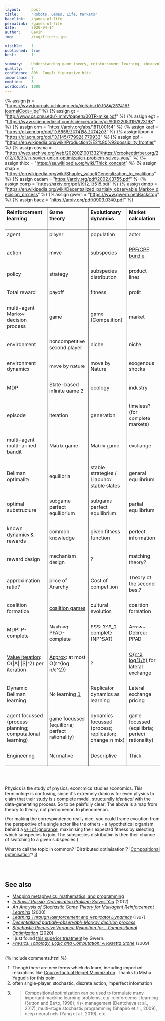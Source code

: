 ```yaml
---
layout: 	post
title: 		"Robots, Games, Life, Markets"
baselink:	/games-of-life
permalink:	/games-of-life
date:		2020-04-14
author:		Gavin   
img:		/img/fitness.jpg

visible:	1
published:	true
best: 		1

summary: 	Understanding game theory, reinforcement learning, <br>evolutionary dynamics, & economic calculation, with each other.
quality:    7
confidence:	80%. Couple figurative bits.
importance:	7
emotion:	3
wordcount:	1000
---
```


{%	assign jh = "https://www.journals.uchicago.edu/doi/abs/10.1086/257416?journalCode=jpe"	%}
{%	assign gt = "http://www.cs.cmu.edu/~mmv/papers/00TR-mike.pdf" 	%}
{%	assign egt = "https://www.sciencedirect.com/science/article/pii/S002205319792319X" 	%}
{%	assign crm = "https://arxiv.org/abs/1811.00164"	%}
{%	assign kael = "https://dl.acm.org/doi/10.5555/2074158.2074203"	%}
{%	assign lipton = "https://dl.acm.org/doi/10.1145/779928.779933"	%}
{%	assign ppf = "https://en.wikipedia.org/wiki/Production%E2%80%93possibility_frontier"		%}
{%	assign cosma = "https://web.archive.org/web/20200210013321/https://crookedtimber.org/2012/05/30/in-soviet-union-optimization-problem-solves-you/"	%}
{%	assign thicc = "https://en.wikipedia.org/wiki/Thick_concept"		%}
{%	assign shap = "https://en.wikipedia.org/wiki/Shapley_value#Generalization_to_coalitions"		%}
{%	assign cadam = "https://arxiv.org/pdf/2002.03755.pdf"		%}
{%	assign comp = "https://arxiv.org/pdf/1912.13515.pdf"		%}
{%	assign dmdp = "https://en.wikipedia.org/wiki/Decentralized_partially_observable_Markov_decision_process"	%}
{%	assign gwern = "https://www.gwern.net/Backstop"		%}
{%	assign baez = "https://arxiv.org/pdf/0903.0340.pdf"		%}


<style type="text/css">
	.tg {
		border-collapse:collapse;
		border-spacing: 50px 0;
	}
	td, th {
  		padding: 6px;
  		padding-bottom: 24px;
	}
	th {
		border-bottom: 1px solid; 

		text-align: left;
	}
	table th + th, td + td { 
		border-left: 1px solid; 
	}


</style>
<center>
<table class="tg">
  <tr>
    <th>Reinforcement<br>learning</th>
    <th>Game<br>theory</th>
    <th>Evolutionary dynamics</th>
    <th>Market<br>calculation</th>
  </tr>
<!--  -->
	<tr>
		<td>agent</td>
		<td>player</td>
		<td>population</td>
		<td>actor</td>
	</tr>
	<tr>
		<td>action </td>
		<td>move</td>
		<td>subspecies</td>
		<td><a href="{{ppf}}">PPF/CPF bundle</a></td>
	</tr>
	<tr>
		<td>policy </td>
		<td>strategy</td>
		<td>subspecies distribution</td>
		<td>product lines</td>
	</tr>
	<tr>
		<td>Total reward </td>
		<td>payoff</td>
		<td>fitness</td>
		<td> profit </td>
	</tr>
	<tr>
		<td>multi-agent Markov<br> decision process</td>
		<td>game</td>
		<td>game (Competition)</td>
		<td>market</td>
	</tr>
	<tr>
		<td>environment</td>
		<td>noncompetitive <br>second player</td>
		<td>niche</td>
		<td>niche  </td>
	</tr>
	<tr>
		<td>environment dynamics</td>
		<td>move by nature</td>
		<td>move by Nature</td>
		<td>exogenous shocks  </td>
	</tr>
	<tr>
		<td>MDP</td>
		<td>
			State-based infinite game 
			<a href="#fn:2" id="fnref:2">2</a>
		</td>
		<td>ecology</td>
		<td>industry  </td>
	</tr>
	<tr>
		<td>episode</td>
		<td>iteration</td>
		<td>generation</td>
		<td>timeless?<br> (for complete markets)  </td>
	</tr>
	<tr>
		<td>multi-agent multi-armed bandit</td>
		<td>Matrix game</td>
		<td>Matrix game</td>
		<td>exchange</td>
	</tr>
	<tr>
		<td>Bellman optimality</td>
		<td>equilibria</td>
		<td>stable strategies /<br>Liapunov stable states</td>
		<td>general equilibrium  </td>
	</tr>
	<tr>
		<td>optimal substructure</td>
		<td>subgame perfect <br>equilibrium</td>
		<td>subgame perfect <br>equilibrium</td>
		<td>partial equilibrium  </td>
	</tr>
	<tr>
		<td>known dynamics & rewards</td>
		<td>common knowledge</td>
		<td>given fitness function</td>
		<td>perfect information  </td>
	</tr>
	<tr>
		<td>reward design</td>
		<td>mechanism design</td>
		<td>?</td>
		<td>matching theory?</td>
	</tr>
	<tr>
		<td>approximation ratio?</td>
		<td>price of Anarchy</td>
		<td>Cost of competition</td>
		<td>Theory of the second best?</td>
	</tr>
	<tr>
		<td>coalition formation</td>
		<td><a href="{{shap}}">coalition games</a></td>
		<td>cultural evolution</td>
		<td>coalition formation</td>
	</tr>
	<tr> <!-- N =|S|  and M = |A| -->
		<td>
			MDP: P-complete
		</td>
		<!--  -->
		<td>Nash eq: PPAD-complete</td>
		<!--  -->
		<td>ESS: Σ^𝑃_2 complete (NP^SAT)  </td>
		<!--  -->
		<td>Arrow-Debreu: PPAD  </td>
	</tr>
	<tr>
		<td>
			<a href="{{kael}}">Value iteration</a>: O(|A| |S|^2) per iteration
		</td>
		<td>
			<a href="{{lipton}}">Approx</a>: at most <br>O(n^{log n/e^2})  
		</td>
		<td>?</td>
		<td><a href="{{cosma}}">O(n^2 log(1/h)</a> for lateral exchange  </td>
	</tr>
	<tr>
		<td>Dynamic Bellman learning</td>
		<td>No learning 
			<a href="#fn:1" id="fnref:1">1</a>
		</td>
		<td>Replicator dynamics as learning</td>
		<td>Lateral exchange pricing </td>
	</tr>
	<tr>
		<td>agent focussed <br>(process; planning;<br> computational learning)</td>
		<td>game focussed <br>(equilibria; perfect rationality)</td>
		<td>dynamics focussed <br>(process; replication;<br> change in mix)</td>
		<td>game focussed <br>(equilibria; perfect rationality)</td>
	</tr>
	<tr>
		<td>Engineering</td>
		<td>Normative</td>
		<td>Descriptive</td>
		<td><a href="{{thicc}}">Thick</a></td>
	</tr>

</table>
</center>
<br><br>

Physics is the study of physics; economics studies economics. This terminology is confusing, since it's extremely dubious for even physics to claim that their study is a complete model, structurally _identical_ with the data-generating process. So to be painfully clear: The above is a map from theory to theory, not phenomenon to phenomenon.

(For making the correspondence really nice, you could frame evolution from the perspective of a single actor like the others - a hypothetical organism behind a <a href="{{jh}}">veil of ignorance</a>, maximising their expected fitness by selecting which subspecies to join. The subspecies distribution is then their chance of switching to a given subspecies.)
<br>

What to call the topic in common? 'Distributed optimisation'? '<a href="{{cadam}}">Compositional</a> <a href="{{comp}}">optimisation</a>'? <a href="#fn:3" id="fnref:3">3</a>

<br><br>


## See also

* <a href="/conversion">Mapping metaphysics, mathematics, and programming</a>
* _<a href="{{cosma}}">In Soviet Russia, Optimisation Problem Solves You</a>_ (2012)
* _<a href="{{gt}}">An Analysis of Stochastic Game Theory for Multiagent
Reinforcement Learning</a>_ (2000)
* _<a href="{{egt}}">Learning Through Reinforcement and Replicator Dynamics</a>_ (1997)
* _<a href="{{dmdp}}">Decentralized partially-observable Markov decision process</a>_
* _<a href="{{comp}}">Stochastic Recursive Variance Reduction for... Compositional Optimization</a>_ (2020)
* I just found <a href="{{gwern}}">this superior treatment</a> by Gwern.
* _<a href="{{baez}}">Physics, Topology, Logic and Computation: A Rosetta Stone</a>_ (2009)
<br><br>

{%	include comments.html	%}


<div class="footnotes">

<ol>
    <!-- 1 -->
    <li class="footnote" id="fn:1">
    	Though there are new forms which do learn, including important relaxations like <a href="{{crm}}">Counterfactual Regret Minimization</a>. Thanks to Misha Yagudin for this point.
    </li>
<!--  -->
	<li class="footnote" id="fn:2">
    	often single-player, stochastic, discrete action, imperfect information
	</li>
<!--  -->
	<li class="footnote" id="fn:3">
		<blockquote>
			Compositional optimization can be used to formulate many important machine learning problems, e.g. reinforcement learning (Sutton and Barto, 1998), risk management (Dentcheva et al., 2017), multi-stage stochastic programming (Shapiro et al., 2009), deep neural nets (Yang et al., 2019), etc.
		</blockquote>
	</li>
</ol>

</div>


<br><br>